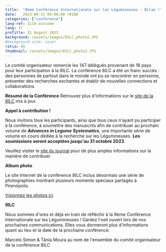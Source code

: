 ```yaml
---
title:  "8ème Conférence Internationale sur les Légumineuses - Bilan !"
date:   2023-08-31 09:00:00 +0100
categories: ["conference"]
lang-ref: ILC8-outcome
lang: fr
preTitle: 31 August 2023
background: /assets/images/8ILC_photo2.JPG
#background-size: cover
ratio: 45
thumbnail: /assets/images/8ILC_photo2.JPG
---
```


Le comité organisateur remercie les 147 délégués provenant de 18 pays pour leur participation à la 8ILC. La conférence 8ILC a été un franc succès : des personnes de partout dans le monde ont pu se rencontrer en personne, présenter des recherches excitantes et établir de nouvelles connections et collaborations.

**Résumé de la Conférence**
Retrouvez plus d'informations sur le [site de la 8ILC](https://www.8ilc.com/) mis à jour.

**Appel à contribution !**

Nous invitons tous les participants, ainsi que tous ceux n'ayant pu participer à la conférence, à soumettre des manuscrits afin de contribuer au prochain volume de **_Advances in Legume Systematics_**, une importante série de volume en cours dédiée à la recherche sur les Légumineuses. **Les soumissions seront acceptées jusqu'au 31 octobre 2023**.

Veuillez visiter le [site du journal](https://www.springer.com/journal/40415/updates/24622142) pour de plus amples informations sur la manière de contribuer.
 
**Album photo**

Le site Internet de la conférence 8ILC inclus désormais une série de photographies montrant plusieurs moments spéciaux partagés à Pirenópolis.

[Visionnez les photos ici](https://www.8ilc.com/photo-book)
 

**9ILC**

Nous sommes d'ores et déjà en train de réfléchir à la 9ème Conférence Internationale sur les Légumineuses !
Gardez l'oeil ouvert lors de nos prochaines communications. Elles vous donneront plus d'informations quant au lieu et la date de la prochaine conférence.


 
Marcelo Simon & Tânia Moura
au nom de l'ensemble du comité organisateur de la conférence 8ILC 


